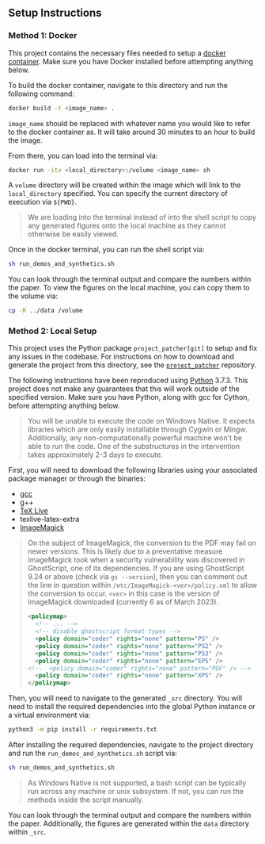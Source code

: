 ## Setup Instructions

### Method 1: Docker

This project contains the necessary files needed to setup a [docker container][docker]. Make sure you have Docker installed before attempting anything below. 

To build the docker container, navigate to this directory and run the following command:

```sh
docker build -t <image_name> .
```

`image_name` should be replaced with whatever name you would like to refer to the docker container as. It will take around 30 minutes to an hour to build the image.

From there, you can load into the terminal via:

```sh
docker run -itv <local_directory>:/volume <image_name> sh
```

A `volume` directory will be created within the image which will link to the `local_directory` specified. You can specify the current directory of execution via `${PWD}`.

> We are loading into the terminal instead of into the shell script to copy any generated figures onto the local machine as they cannot otherwise be easily viewed.

Once in the docker terminal, you can run the shell script via:

```sh
sh run_demos_and_synthetics.sh
```

You can look through the terminal output and compare the numbers within the paper. To view the figures on the local machine, you can copy them to the volume via:

```sh
cp -R ../data /volume
```

### Method 2: Local Setup

This project uses the Python package `project_patcher[git]` to setup and fix any issues in the codebase. For instructions on how to download and generate the project from this directory, see the [`project_patcher`][project_patcher] repository.

The following instructions have been reproduced using [Python][python] 3.7.3. This project does not make any guarantees that this will work outside of the specified version. Make sure you have Python, along with gcc for Cython, before attempting anything below.

> You will be unable to execute the code on Windows Native. It expects libraries which are only easily installable through Cygwin or Mingw. Additionally, any non-computationally powerful machine won't be able to run the code. One of the substructures in the intervention takes approximately 2-3 days to execute.

First, you will need to download the following libraries using your associated package manager or through the binaries:

* [gcc](https://gcc.gnu.org/)
* g++
* [TeX Live](https://www.tug.org/texlive/)
* texlive-latex-extra
* [ImageMagick](https://imagemagick.org/)

> On the subject of ImageMagick, the conversion to the PDF may fail on newer versions. This is likely due to a preventative measure ImageMagick took when a security vulnerability was discovered in GhostScript, one of its dependencies. If you are using GhostScript 9.24 or above (check via `gs --version`), then you can comment out the line in question within `/etc/ImageMagick-<ver>/policy.xml` to allow the conversion to occur. `<ver>` in this case is the version of ImageMagick downloaded (currently 6 as of March 2023).
> ```xml
> <policymap>
>   <!-- ... -->
>   <!-- disable ghostscript format types -->
>   <policy domain="coder" rights="none" pattern="PS" />
>   <policy domain="coder" rights="none" pattern="PS2" />
>   <policy domain="coder" rights="none" pattern="PS3" />
>   <policy domain="coder" rights="none" pattern="EPS" />
> <!--  <policy domain="coder" rights="none" pattern="PDF" /> -->
>   <policy domain="coder" rights="none" pattern="XPS" />
> </policymap>
> ```

Then, you will need to navigate to the generated `_src` directory. You will need to install the required dependencies into the global Python instance or a virtual environment via:

```sh
python3 -m pip install -r requirements.txt
```

After installing the required dependencies, navigate to the project directory and run the `run_demos_and_synthetics.sh` script via:

```sh
sh run_demos_and_synthetics.sh
```

> As Windows Native is not supported, a bash script can be typically run across any machine or unix subsystem. If not, you can run the methods inside the script manually.

You can look through the terminal output and compare the numbers within the paper. Additionally, the figures are generated within the `data` directory within `_src`.

[docker]: https://www.docker.com/
[project_patcher]: https://github.com/ahaim5357/project-patcher
[python]: https://www.python.org/
